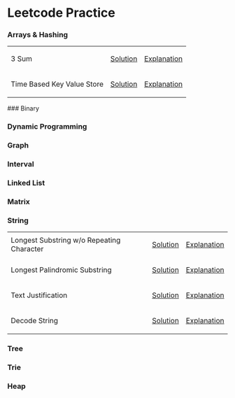 # Leetcode Practice

### Arrays & Hashing
<table>
<tr>
<td>3 Sum</td>
<td>

[Solution](code/3sum.py)
</td>
<td>

[Explanation](explanation/3sum.md)
</td>
</tr>
<tr>
<td>Time Based Key Value Store</td>
<td>

[Solution](code/time-based-kv-store.py)
</td>
<td>

[Explanation](explanation/time-based-kv-store.md)
</td>
</tr>
</table>
### Binary

### Dynamic Programming

### Graph

### Interval

### Linked List

### Matrix

### String

<table>
<tr>
<td>Longest Substring w/o Repeating Character</td>
<td>

[Solution](code/longest-substring-without-repeating-chars.py)
</td>
<td>

[Explanation](explanation/longest-substring-without-repeating-characters.md)
</td>
</tr>
<tr>
<td>Longest Palindromic Substring</td>
<td>

[Solution](code/longest-palindrominc-substring.py)
</td>
<td>

[Explanation](explanation/longest-palindromic-substring.md)
</td>
</tr>
<tr>
<td>Text Justification</td>
<td>

[Solution](code/text-justification.py)
</td>
<td>

[Explanation](explanation/text-justification.md)
</td>
</tr>
</tr>
<tr>
<td>Decode String</td>
<td>

[Solution](code/decode-string.py)
</td>
<td>

[Explanation](explanation/decode-string.md)
</td>
</tr>
</table>

### Tree

### Trie

### Heap